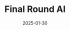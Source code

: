 ---  
layout: startup_page  
title: "Final Round AI"  
id: "finalroundai.com"  
permalink: "/finalroundaifinalroundai.com01302025/"  
website: "https://www.finalroundai.com/"  
funding_round: "Seed"  
funding_amount: "$6.88M"  
investors: "Uncork Capital, HF0, Linear Capital, Ritual Capital, Mento VC, AltaIR Capital, Alumni Ventures, Goodwater, Hico Ventures, Soma Capital, iSeed Ventures, Level One, Sky9 Capital"  
about: "Final Round AI is an AI-powered platform designed to help job seekers find jobs faster and more efficiently. Its flagship product, Interview Copilot, provides real-time AI-generated answers and insights during interviews. The platform aims to make career transitions smarter, faster, and more equitable."  
markets: "AI, Recruiting, Human Capital Services, Educational Software, Application Software, HR Tech, SaaS, Artificial Intelligence & Machine Learning, EdTech"  
hq: "San Francisco, California, United States"  
founded_year: "2023"  
linkedin: "https://www.linkedin.com/company/finalroundai"  
twitter: "https://twitter.com/finalround_ai"  
instagram: ""  
facebook: ""  
crunchbase: "https://www.crunchbase.com/organization/final-round-ai"  
pitchbook: "https://pitchbook.com/profiles/company/552639-34"  

date_display: "30-Jan-2025"  
date: "2025-01-30"

# SEO Optimization  
meta_title: "Final Round AI - Seed Funding ($6.88M)"  
meta_description: "Final Round AI, Final Round AI is an AI-powered platform designed to help job seekers find jobs faster and more efficiently. Its flagship product, Interview Copilot, ..."  
meta_keywords: "Final Round AI, AI, Recruiting, Human Capital Services, Educational Software, Application Software, HR Tech, SaaS, Artificial Intelligence & Machine Learning, EdTech, Seed funding"  
canonical_url: "https://startup.projectstartups.com/finalroundaifinalroundai.com01302025/"  
---
